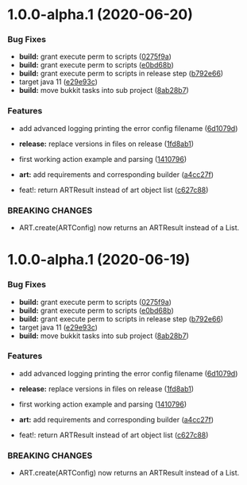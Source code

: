 # 1.0.0-alpha.1 (2020-06-20)


### Bug Fixes

* **build:** grant execute perm to scripts ([0275f9a](https://github.com/Silthus/art-framework/commit/0275f9a4b54ac19d3e951f5e3f9dea00299fd3ac))
* **build:** grant execute perm to scripts ([e0bd68b](https://github.com/Silthus/art-framework/commit/e0bd68b475c969eb4606992a680cecf803255341))
* **build:** grant execute perm to scripts in release step ([b792e66](https://github.com/Silthus/art-framework/commit/b792e66960bbcad2fcc42918c454fa04c6a2148a))
* target java 11 ([e29e93c](https://github.com/Silthus/art-framework/commit/e29e93c315acdbaed197a478893dc4fc658bfe64))
* **build:** move bukkit tasks into sub project ([8ab28b7](https://github.com/Silthus/art-framework/commit/8ab28b786017f95165b6b3ff070ebf96984030ca))


### Features

* add advanced logging printing the error config filename ([6d1079d](https://github.com/Silthus/art-framework/commit/6d1079d4c9a196a985f008f241350e8de644685c))
* **release:** replace versions in files on release ([1fd8ab1](https://github.com/Silthus/art-framework/commit/1fd8ab1a646ed72683eab017fec721e06f957c11))
* first working action example and parsing ([1410796](https://github.com/Silthus/art-framework/commit/1410796dced2028d69fc566a3129551e5cf5b5e4))
* **art:** add requirements and corresponding builder ([a4cc27f](https://github.com/Silthus/art-framework/commit/a4cc27f487efdd7b09da9648a8dbb5403b15eb85))


* feat!: return ARTResult instead of art object list ([c627c88](https://github.com/Silthus/art-framework/commit/c627c889fe719b644f5da85101f6c3d4905d06de))


### BREAKING CHANGES

* ART.create(ARTConfig) now returns an ARTResult instead of a List<ARTObject>.

# 1.0.0-alpha.1 (2020-06-19)


### Bug Fixes

* **build:** grant execute perm to scripts ([0275f9a](https://github.com/Silthus/art-framework/commit/0275f9a4b54ac19d3e951f5e3f9dea00299fd3ac))
* **build:** grant execute perm to scripts ([e0bd68b](https://github.com/Silthus/art-framework/commit/e0bd68b475c969eb4606992a680cecf803255341))
* **build:** grant execute perm to scripts in release step ([b792e66](https://github.com/Silthus/art-framework/commit/b792e66960bbcad2fcc42918c454fa04c6a2148a))
* target java 11 ([e29e93c](https://github.com/Silthus/art-framework/commit/e29e93c315acdbaed197a478893dc4fc658bfe64))
* **build:** move bukkit tasks into sub project ([8ab28b7](https://github.com/Silthus/art-framework/commit/8ab28b786017f95165b6b3ff070ebf96984030ca))


### Features

* add advanced logging printing the error config filename ([6d1079d](https://github.com/Silthus/art-framework/commit/6d1079d4c9a196a985f008f241350e8de644685c))
* **release:** replace versions in files on release ([1fd8ab1](https://github.com/Silthus/art-framework/commit/1fd8ab1a646ed72683eab017fec721e06f957c11))
* first working action example and parsing ([1410796](https://github.com/Silthus/art-framework/commit/1410796dced2028d69fc566a3129551e5cf5b5e4))
* **art:** add requirements and corresponding builder ([a4cc27f](https://github.com/Silthus/art-framework/commit/a4cc27f487efdd7b09da9648a8dbb5403b15eb85))


* feat!: return ARTResult instead of art object list ([c627c88](https://github.com/Silthus/art-framework/commit/c627c889fe719b644f5da85101f6c3d4905d06de))


### BREAKING CHANGES

* ART.create(ARTConfig) now returns an ARTResult instead of a List<ARTObject>.

